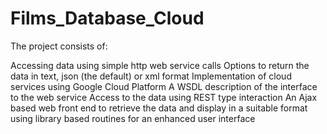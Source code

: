 # Films_Database_Cloud

The project consists of:

  Accessing data using simple http web service calls
  Options to return the data in text, json (the default) or xml format
  Implementation of cloud services using Google Cloud Platform
  A WSDL description of the interface to the web service
  Access to the data using REST type interaction
  An Ajax based web front end to retrieve the data and display in a suitable format using library based routines for an enhanced user interface
 
